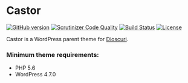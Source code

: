 # Castor

[![GitHub version](https://badge.fury.io/gh/geminilabs%2Fcastor.svg)](https://badge.fury.io/gh/geminilabs%2Fcastor)
[![Scrutinizer Code Quality](https://scrutinizer-ci.com/g/geminilabs/castor/badges/quality-score.png?b=master)](https://scrutinizer-ci.com/g/geminilabs/castor/?branch=master)
[![Build Status](https://scrutinizer-ci.com/g/geminilabs/castor/badges/build.png?b=master)](https://scrutinizer-ci.com/g/geminilabs/castor/build-status/master)
[![License](https://img.shields.io/badge/license-MIT-blue.svg)](https://github.com/geminilabs/castor/blob/master/LICENSE)

Castor is a WordPress parent theme for [Dioscuri](https://github.com/geminilabs/dioscuri).

### Minimum theme requirements:

* PHP 5.6
* WordPress 4.7.0
